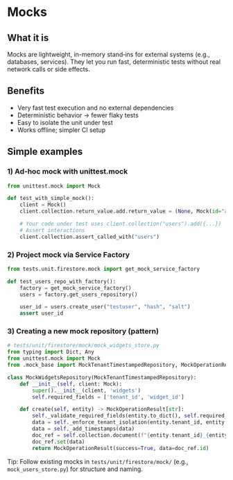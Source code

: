 # Mocks

## What it is

Mocks are lightweight, in-memory stand‑ins for external systems (e.g., databases, services). They let you run fast, deterministic tests without real network calls or side effects.

## Benefits

- Very fast test execution and no external dependencies
- Deterministic behavior → fewer flaky tests
- Easy to isolate the unit under test
- Works offline; simpler CI setup

## Simple examples

### 1) Ad‑hoc mock with unittest.mock

```python
from unittest.mock import Mock

def test_with_simple_mock():
    client = Mock()
    client.collection.return_value.add.return_value = (None, Mock(id="abc123"))

    # Your code under test uses client.collection("users").add({...})
    # Assert interactions
    client.collection.assert_called_with("users")
```

### 2) Project mock via Service Factory

```python
from tests.unit.firestore.mock import get_mock_service_factory

def test_users_repo_with_factory():
    factory = get_mock_service_factory()
    users = factory.get_users_repository()

    user_id = users.create_user("testuser", "hash", "salt")
    assert user_id
```

### 3) Creating a new mock repository (pattern)

```python
# tests/unit/firestore/mock/mock_widgets_store.py
from typing import Dict, Any
from unittest.mock import Mock
from .mock_base import MockTenantTimestampedRepository, MockOperationResult

class MockWidgetsRepository(MockTenantTimestampedRepository):
    def __init__(self, client: Mock):
        super().__init__(client, 'widgets')
        self.required_fields = ['tenant_id', 'widget_id']

    def create(self, entity) -> MockOperationResult[str]:
        self._validate_required_fields(entity.to_dict(), self.required_fields)
        data = self._enforce_tenant_isolation(entity.tenant_id, entity.to_dict())
        data = self._add_timestamps(data)
        doc_ref = self.collection.document(f"{entity.tenant_id}_{entity.widget_id}")
        doc_ref.set(data)
        return MockOperationResult(success=True, data=doc_ref.id)
```

Tip: Follow existing mocks in `tests/unit/firestore/mock/` (e.g., `mock_users_store.py`) for structure and naming.


